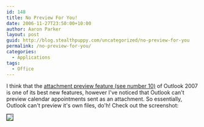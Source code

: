 ```yaml
---
id: 148
title: No Preview For You!
date: 2006-11-27T23:50:00+10:00
author: Aaron Parker
layout: post
guid: http://blog.stealthpuppy.com/uncategorized/no-preview-for-you
permalink: /no-preview-for-you/
categories:
  - Applications
tags:
  - Office
---
```

I think that the [attachment preview feature (see number 10)](http://www.microsoft.com/uk/office/preview/programs/outlook/top10.mspx) of Outlook 2007 is one of its best new features, however I've noticed that Outlook can't preview calendar appointments sent as an attachment. So essentially, Outlook can't preview it's own files, do'h! Check out the screenshot:

<img border="1" src="{{site.baseurl}}.com/media/2006/11/1000.14.198.OutlookPreview.png" />